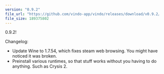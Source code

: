 ```yaml
---
version: "0.9.2"
file_url: "https://github.com/vindo-app/vindo/releases/download/v0.9.2/Vindo.zip"
file_size: 189375802
---
```

0.9.2!

Changelog:

  - Update Wine to 1.7.54, which fixes steam web browsing. You might have noticed it was broken.
  - Preinstall various runtimes, so that stuff works without you having to do anything. Such as Crysis 2.

